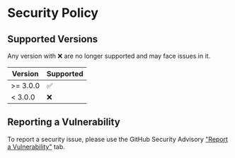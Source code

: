 # Security Policy

## Supported Versions

Any version with :x: are no longer supported and may face issues in it.

| Version   | Supported          |
|-----------|--------------------|
| \>= 3.0.0 | :white_check_mark: |
| < 3.0.0   | :x:                |

## Reporting a Vulnerability

To report a security issue, please use the GitHub Security Advisory ["Report a Vulnerability"](https://github.com/mac-cleanup/mac-cleanup-py/security/advisories/new) tab.
